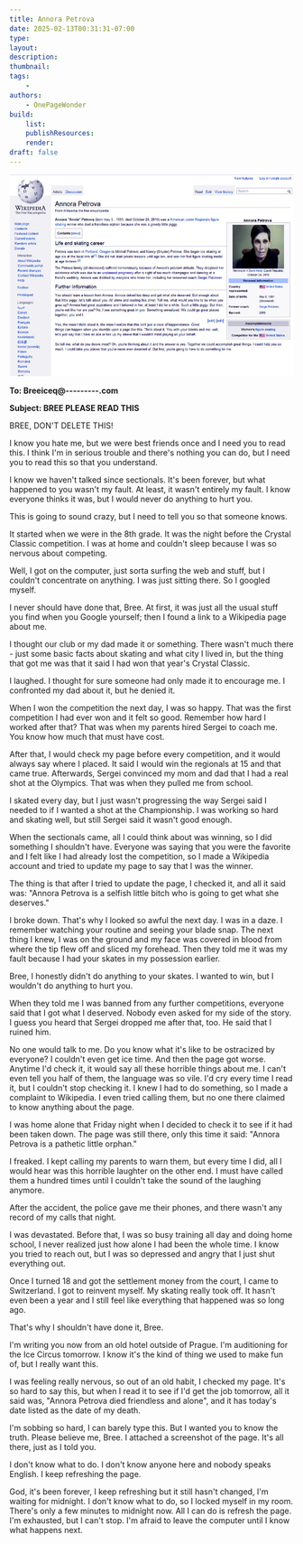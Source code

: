 ```yaml
---
title: Annora Petrova
date: 2025-02-13T00:31:31-07:00
type:
layout:
description:
thumbnail:
tags:
    -
authors:
    - OnePageWonder
build:
    list: 
    publishResources: 
    render: 
draft: false
---
```


![annora.jpg](annora.jpg)

**To: Breeiceq@---------.com**

**Subject: BREE PLEASE READ THIS**

BREE, DON'T DELETE THIS!

I know you hate me, but we were best friends once and I need you to read this. I think I'm in serious trouble and there's nothing you can do, but I need you to read this so that you understand.

I know we haven't talked since sectionals. It's been forever, but what happened to you wasn't my fault. At least, it wasn't entirely my fault. I know everyone thinks it was, but I would never do anything to hurt you.

This is going to sound crazy, but I need to tell you so that someone knows.

It started when we were in the 8th grade. It was the night before the Crystal Classic competition. I was at home and couldn't sleep because I was so nervous about competing.

Well, I got on the computer, just sorta surfing the web and stuff, but I couldn't concentrate on anything. I was just sitting there. So I googled myself.

I never should have done that, Bree. At first, it was just all the usual stuff you find when you Google yourself; then I found a link to a Wikipedia page about me.

I thought our club or my dad made it or something. There wasn't much there - just some basic facts about skating and what city I lived in, but the thing that got me was that it said I had won that year's Crystal Classic.

I laughed. I thought for sure someone had only made it to encourage me. I confronted my dad about it, but he denied it.

When I won the competition the next day, I was so happy. That was the first competition I had ever won and it felt so good. Remember how hard I worked after that? That was when my parents hired Sergei to coach me. You know how much that must have cost.

After that, I would check my page before every competition, and it would always say where I placed. It said I would win the regionals at 15 and that came true. Afterwards, Sergei convinced my mom and dad that I had a real shot at the Olympics. That was when they pulled me from school.

I skated every day, but I just wasn't progressing the way Sergei said I needed to if I wanted a shot at the Championship. I was working so hard and skating well, but still Sergei said it wasn't good enough.

When the sectionals came, all I could think about was winning, so I did something I shouldn't have. Everyone was saying that you were the favorite and I felt like I had already lost the competition, so I made a Wikipedia account and tried to update my page to say that I was the winner.

The thing is that after I tried to update the page, I checked it, and all it said was: "Annora Petrova is a selfish little bitch who is going to get what she deserves."

I broke down. That's why I looked so awful the next day. I was in a daze. I remember watching your routine and seeing your blade snap. The next thing I knew, I was on the ground and my face was covered in blood from where the tip flew off and sliced my forehead. Then they told me it was my fault because I had your skates in my possession earlier.

Bree, I honestly didn't do anything to your skates. I wanted to win, but I wouldn't do anything to hurt you.

When they told me I was banned from any further competitions, everyone said that I got what I deserved. Nobody even asked for my side of the story. I guess you heard that Sergei dropped me after that, too. He said that I ruined him.

No one would talk to me. Do you know what it's like to be ostracized by everyone? I couldn't even get ice time. And then the page got worse. Anytime I'd check it, it would say all these horrible things about me. I can't even tell you half of them, the language was so vile. I'd cry every time I read it, but I couldn't stop checking it. I knew I had to do something, so I made a complaint to Wikipedia. I even tried calling them, but no one there claimed to know anything about the page.

I was home alone that Friday night when I decided to check it to see if it had been taken down. The page was still there, only this time it said: "Annora Petrova is a pathetic little orphan."

I freaked. I kept calling my parents to warn them, but every time I did, all I would hear was this horrible laughter on the other end. I must have called them a hundred times until I couldn't take the sound of the laughing anymore.

After the accident, the police gave me their phones, and there wasn't any record of my calls that night.

I was devastated. Before that, I was so busy training all day and doing home school, I never realized just how alone I had been the whole time. I know you tried to reach out, but I was so depressed and angry that I just shut everything out.

Once I turned 18 and got the settlement money from the court, I came to Switzerland. I got to reinvent myself. My skating really took off. It hasn't even been a year and I still feel like everything that happened was so long ago.

That's why I shouldn't have done it, Bree.

I'm writing you now from an old hotel outside of Prague. I'm auditioning for the Ice Circus tomorrow. I know it's the kind of thing we used to make fun of, but I really want this.

I was feeling really nervous, so out of an old habit, I checked my page. It's so hard to say this, but when I read it to see if I'd get the job tomorrow, all it said was, "Annora Petrova died friendless and alone", and it has today's date listed as the date of my death.

I'm sobbing so hard, I can barely type this. But I wanted you to know the truth. Please believe me, Bree. I attached a screenshot of the page. It's all there, just as I told you.

I don't know what to do. I don't know anyone here and nobody speaks English. I keep refreshing the page.

God, it's been forever, I keep refreshing but it still hasn't changed, I'm waiting for midnight. I don't know what to do, so I locked myself in my room. There's only a few minutes to midnight now. All I can do is refresh the page. I'm exhausted, but I can't stop. I'm afraid to leave the computer until I know what happens next.
